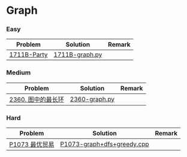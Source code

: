 # Graph

### Easy

| Problem | Solution | Remark |
| ------- | -------- | ------ |
| [1711B-Party](https://codeforces.com/problemset/problem/1711/B) | [1711B-graph.py](https://github.com/chuzhumin98/PythonForMillions/blob/main/Codeforces/1711/1711B-graph.py) |        |



### Medium

| Problem                                                      | Solution                                                     | Remark |
| ------------------------------------------------------------ | ------------------------------------------------------------ | ------ |
| [2360. 图中的最长环](https://leetcode.cn/problems/longest-cycle-in-a-graph/)  | [2360-graph.py](https://github.com/chuzhumin98/PythonForMillions/blob/main/LeetCode/2360-graph.py)  |        |



### Hard

| Problem | Solution | Remark |
| ------- | -------- | ------ |
| [P1073 最优贸易](https://www.luogu.com.cn/problem/P1073) | [P1073-graph+dfs+greedy.cpp](https://github.com/chuzhumin98/PythonForMillions/blob/main/luogu/P1073-graph%2Bdfs%2Bgreedy.cpp) | |